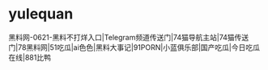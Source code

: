 # yulequan
黑料网-0621-黑料不打烊入口|Telegram频道传送门|74猫导航主站|74猫传送门|78黑料网|51吃瓜|ai色色|黑料大事记|91PORN|小蓝俱乐部|国产吃瓜|今日吃瓜在线|881比鸭
